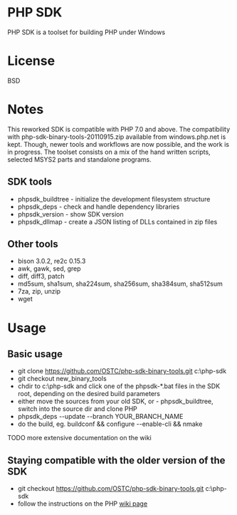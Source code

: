 # PHP SDK

PHP SDK is a toolset for building PHP under Windows

# License

BSD

# Notes

This reworked SDK is compatible with PHP 7.0 and above. The compatibility with php-sdk-binary-tools-20110915.zip available from windows.php.net is kept. Though, newer tools and workflows are now possible, and the work is in progress. The toolset consists on a mix of the hand written scripts, selected MSYS2 parts and standalone programs.

## SDK tools

- phpsdk_buildtree - initialize the development filesystem structure
- phpsdk_deps      - check and handle dependency libraries
- phpsdk_version   - show SDK version
- phpsdk_dllmap    - create a JSON listing of DLLs contained in zip files

## Other tools

- bison 3.0.2, re2c 0.15.3
- awk, gawk, sed, grep
- diff, diff3, patch
- md5sum, sha1sum, sha224sum, sha256sum, sha384sum, sha512sum
- 7za, zip, unzip
- wget

# Usage

## Basic usage 

- git clone https://github.com/OSTC/php-sdk-binary-tools.git c:\php-sdk
- git checkout new_binary_tools
- chdir to c:\php-sdk and click one of the phpsdk-\*.bat files in the SDK root, depending on the desired build parameters
- either move the sources from your old SDK, or - phpsdk_buildtree, switch into the source dir and clone PHP
- phpsdk_deps --update --branch YOUR_BRANCH_NAME
- do the build, eg. buildconf && configure --enable-cli && nmake

TODO more extensive documentation on the wiki

## Staying compatible with the older version of the SDK

- git checkout https://github.com/OSTC/php-sdk-binary-tools.git c:\php-sdk
- follow the instructions on the PHP [wiki page](https://wiki.php.net/internals/windows/stepbystepbuild "PHP wiki page")

